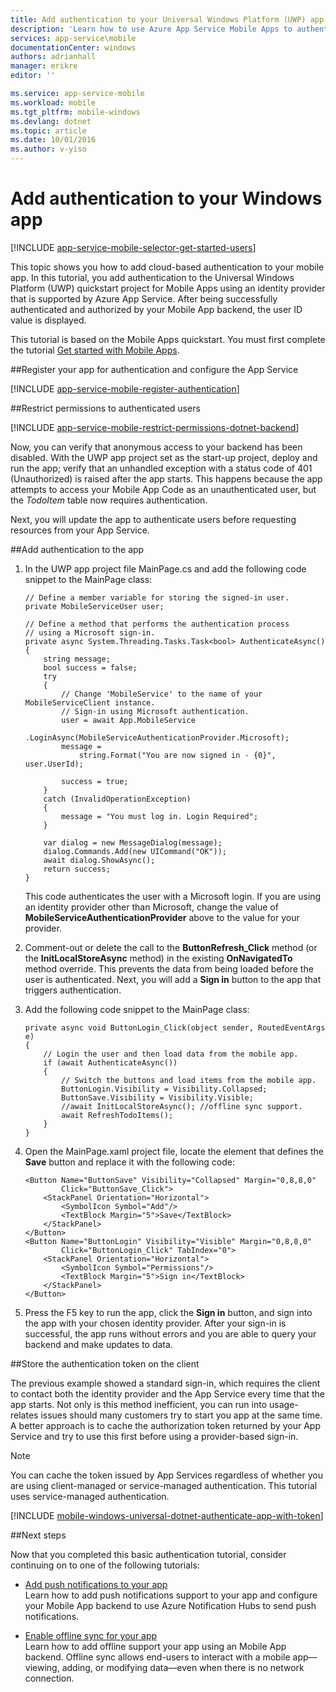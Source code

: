 ```yaml
---
title: Add authentication to your Universal Windows Platform (UWP) app | Azure Mobile Apps
description: 'Learn how to use Azure App Service Mobile Apps to authenticate users of your Universal Windows Platform (UWP) app using a variety of identity providers, including: AAD and Microsoft.'
services: app-service\mobile
documentationCenter: windows
authors: adrianhall
manager: erikre
editor: ''

ms.service: app-service-mobile
ms.workload: mobile
ms.tgt_pltfrm: mobile-windows
ms.devlang: dotnet
ms.topic: article
ms.date: 10/01/2016
ms.author: v-yiso
---
```


# Add authentication to your Windows app

[!INCLUDE [app-service-mobile-selector-get-started-users](../../includes/app-service-mobile-selector-get-started-users.md)]

This topic shows you how to add cloud-based authentication to your mobile app. In this tutorial, you add authentication to the Universal Windows Platform (UWP) quickstart project for Mobile Apps using an identity provider that is supported by Azure App Service. After being successfully authenticated and authorized by your Mobile App backend, the user ID value is displayed.

This tutorial is based on the Mobile Apps quickstart. You must first complete the tutorial [Get started with Mobile Apps](./app-service-mobile-windows-store-dotnet-get-started.md).

##<a name="register"></a>Register your app for authentication and configure the App Service

[!INCLUDE [app-service-mobile-register-authentication](../../includes/app-service-mobile-register-authentication.md)]

##<a name="permissions"></a>Restrict permissions to authenticated users

[!INCLUDE [app-service-mobile-restrict-permissions-dotnet-backend](../../includes/app-service-mobile-restrict-permissions-dotnet-backend.md)]

Now, you can verify that anonymous access to your backend has been disabled. With the UWP app project set as the start-up project, deploy and run the app; verify that an unhandled exception with a status code of 401 (Unauthorized) is raised after the app starts. This happens because the app attempts to access your Mobile App Code as an unauthenticated user, but the *TodoItem* table now requires authentication.

Next, you will update the app to authenticate users before requesting resources from your App Service.

##<a name="add-authentication"></a>Add authentication to the app

1. In the UWP app project file MainPage.cs and add the following code snippet to the MainPage class:

    ```
    // Define a member variable for storing the signed-in user. 
    private MobileServiceUser user;

    // Define a method that performs the authentication process
    // using a Microsoft sign-in. 
    private async System.Threading.Tasks.Task<bool> AuthenticateAsync()
    {
        string message;
        bool success = false;
        try
        {
            // Change 'MobileService' to the name of your MobileServiceClient instance.
            // Sign-in using Microsoft authentication.
            user = await App.MobileService
                .LoginAsync(MobileServiceAuthenticationProvider.Microsoft);
            message =
                string.Format("You are now signed in - {0}", user.UserId);

            success = true;
        }
        catch (InvalidOperationException)
        {
            message = "You must log in. Login Required";
        }

        var dialog = new MessageDialog(message);
        dialog.Commands.Add(new UICommand("OK"));
        await dialog.ShowAsync();
        return success;
    }
    ```

    This code authenticates the user with a Microsoft login. If you are using an identity provider other than Microsoft, change the value of **MobileServiceAuthenticationProvider** above to the value for your provider.

3. Comment-out or delete the call to the **ButtonRefresh_Click** method (or the **InitLocalStoreAsync** method) in the existing **OnNavigatedTo** method override. This prevents the data from being loaded before the user is authenticated. Next, you will add a **Sign in** button to the app that triggers authentication.

4. Add the following code snippet to the MainPage class:

    ```
    private async void ButtonLogin_Click(object sender, RoutedEventArgs e)
    {
        // Login the user and then load data from the mobile app.
        if (await AuthenticateAsync())
        {
            // Switch the buttons and load items from the mobile app.
            ButtonLogin.Visibility = Visibility.Collapsed;
            ButtonSave.Visibility = Visibility.Visible;
            //await InitLocalStoreAsync(); //offline sync support.
            await RefreshTodoItems();
        }
    }
    ```

5. Open the MainPage.xaml project file, locate the element that defines the **Save** button and replace it with the following code:

    ```
    <Button Name="ButtonSave" Visibility="Collapsed" Margin="0,8,8,0" 
            Click="ButtonSave_Click">
        <StackPanel Orientation="Horizontal">
            <SymbolIcon Symbol="Add"/>
            <TextBlock Margin="5">Save</TextBlock>
        </StackPanel>
    </Button>
    <Button Name="ButtonLogin" Visibility="Visible" Margin="0,8,8,0" 
            Click="ButtonLogin_Click" TabIndex="0">
        <StackPanel Orientation="Horizontal">
            <SymbolIcon Symbol="Permissions"/>
            <TextBlock Margin="5">Sign in</TextBlock> 
        </StackPanel>
    </Button>
    ```

9. Press the F5 key to run the app, click the **Sign in** button, and sign into the app with your chosen identity provider. After your sign-in is successful, the app runs without errors and you are able to query your backend and make updates to data.

##<a name="tokens"></a>Store the authentication token on the client

The previous example showed a standard sign-in, which requires the client to contact both the identity provider and the App Service every time that the app starts. Not only is this method inefficient, you can run into usage-relates issues should many customers try to start you app at the same time. A better approach is to cache the authorization token returned by your App Service and try to use this first before using a provider-based sign-in.

>[!NOTE]
>You can cache the token issued by App Services regardless of whether you are using client-managed or service-managed authentication. This tutorial uses service-managed authentication.

[!INCLUDE [mobile-windows-universal-dotnet-authenticate-app-with-token](../../includes/mobile-windows-universal-dotnet-authenticate-app-with-token.md)]

##Next steps

Now that you completed this basic authentication tutorial, consider continuing on to one of the following tutorials:

+ [Add push notifications to your app](./app-service-mobile-windows-store-dotnet-get-started-push.md)  
  Learn how to add push notifications support to your app and configure your Mobile App backend to use Azure Notification Hubs to send push notifications.

+ [Enable offline sync for your app](./app-service-mobile-windows-store-dotnet-get-started-offline-data.md)  
  Learn how to add offline support your app using an Mobile App backend. Offline sync allows end-users to interact with a mobile app&mdash;viewing, adding, or modifying data&mdash;even when there is no network connection.

<!-- URLs. -->
[Get started with your mobile app]: ./app-service-mobile-windows-store-dotnet-get-started.md